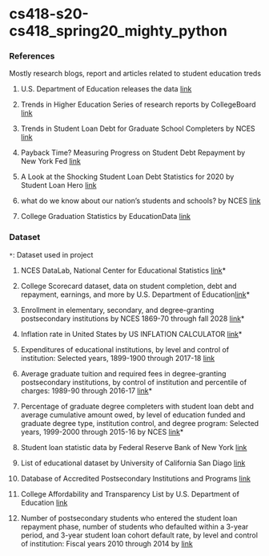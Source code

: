 # cs418-s20-cs418_spring20_mighty_python

### References
Mostly research blogs, report and articles related to student education treds


1. U.S. Department of Education releases the data [link](https://www.ed.gov/news/press-releases/secretary-devos-delivers-promise-provide-students-relevant-actionable-information-needed-make-personalized-education-decisions)

2. Trends in Higher Education Series of research reports by CollegeBoard [link](https://research.collegeboard.org/trends/trends-higher-education)

3. Trends in Student Loan Debt for Graduate School Completers by NCES [link](https://nces.ed.gov/programs/coe/pdf/coe_tub.pdf)

4. Payback Time? Measuring Progress on Student Debt Repayment by New York Fed [link](https://libertystreeteconomics.newyorkfed.org/2015/02/payback_time_measuring_progress_on_student_debt_repayment.html)

5. A Look at the Shocking Student Loan Debt Statistics for 2020 by Student Loan Hero [link](https://studentloanhero.com/student-loan-debt-statistics/)

6. what do we know about our nation’s students and schools? by NCES [link](https://nces.ed.gov/fastfacts/display.asp?id=372)

7. College Graduation Statistics by EducationData [link](https://educationdata.org/number-of-college-graduates/)

### Dataset

`*`: Dataset used in project

1. NCES DataLab, National Center for Educational Statistics [link](https://nces.ed.gov/datalab/index.aspx)*

2. College Scorecard dataset, data on student completion, debt and repayment, earnings, and more by U.S. Department of Education[link](https://collegescorecard.ed.gov/data/)*

3. Enrollment in elementary, secondary, and degree-granting postsecondary institutions by NCES 1869-70 through fall 2028 [link](https://nces.ed.gov/programs/digest/d18/tables/dt18_105.30.asp)*

4. Inflation rate in United States by US INFLATION CALCULATOR [link](https://www.usinflationcalculator.com/inflation/historical-inflation-rates/)*

5. Expenditures of educational institutions, by level and control of institution: Selected years, 1899-1900 through 2017-18 [link](https://nces.ed.gov/programs/digest/d18/tables/dt18_106.20.asp)

6. Average graduate tuition and required fees in degree-granting postsecondary institutions, by control of institution and percentile of charges: 1989-90 through 2016-17 [link](https://nces.ed.gov/programs/digest/d17/tables/dt17_330.50.asp)*

7. Percentage of graduate degree completers with student loan debt and average cumulative amount owed, by level of education funded and graduate degree type, institution control, and degree program: Selected years, 1999-2000 through 2015-16 by NCES [link](https://nces.ed.gov/programs/digest/d17/tables/dt17_332.45.asp)*

8. Student loan statistic data by Federal Reserve Bank of New York [link](https://www.newyorkfed.org/microeconomics/databank.html)

9. List of educational dataset by University of California San Diago [link](https://ucsd.libguides.com/data-statistics/education)

10. Database of Accredited Postsecondary Institutions and Programs [link](https://ope.ed.gov/dapip/#/home)

11. College Affordability and Transparency List by U.S. Department of Education [link](https://collegecost.ed.gov/affordability)

12. Number of postsecondary students who entered the student loan repayment phase, number of students who defaulted within a 3-year period, and 3-year student loan cohort default rate, by level and control of institution: Fiscal years 2010 through 2014 by [link](https://nces.ed.gov/programs/digest/d17/tables/dt17_332.50.asp)
